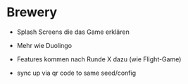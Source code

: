 # Brewery

- Splash Screens die das Game erklären
- Mehr wie Duolingo
- Features kommen nach Runde X dazu (wie Flight-Game)

- sync up via qr code to same seed/config


